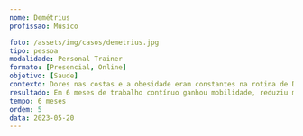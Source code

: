 ```yaml
---
nome: Demétrius
profissao: Músico

foto: /assets/img/casos/demetrius.jpg
tipo: pessoa
modalidade: Personal Trainer
formato: [Presencial, Online]
objetivo: [Saude]
contexto: Dores nas costas e a obesidade eram constantes na rotina de Demétrius, limitando sua energia no palco e no dia a dia.
resultado: Em 6 meses de trabalho contínuo ganhou mobilidade, reduziu medidas e voltou a ter disposição para tocar com confiança.
tempo: 6 meses
ordem: 5
data: 2023-05-20
---
```

